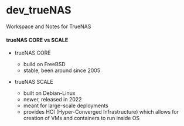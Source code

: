 # dev_trueNAS
Workspace and Notes for TrueNAS

#### trueNAS CORE vs SCALE
- trueNAS CORE
  - build on FreeBSD
  - stable, been around since 2005

- trueNAS SCALE 
  - built on Debian-Linux
  - newer, released in 2022
  - meant for large-scale deployments
  - provides HCI (Hyper-Converged Infrastructure) which allows for creation of VMs and containers to run inside OS
